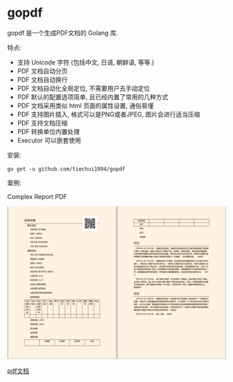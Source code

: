 # gopdf

gopdf 是一个生成PDF文档的 Golang 库.

特点:

- 支持 Unicode 字符 (包括中文, 日语, 朝鲜语, 等等.)
- PDF 文档自动分页
- PDF 文档自动换行
- PDF 文档自动化全局定位, 不需要用户去手动定位
- PDF 默认的配置选项简单, 且已经内置了常用的几种方式
- PDF 文档采用类似 html 页面的属性设置, 通俗易懂
- PDF 支持图片插入, 格式可以是PNG或者JPEG, 图片会进行适当压缩
- PDF 支持文档压缩
- PDF 转换单位内置处理
- Executor 可以嵌套使用

安装:

```
go get -u github.com/tiechui1994/gopdf
```

案例:

Complex Report PDF

![](example/pictures/complex_report_test.png)

[pdf文档](example/complex_report_test.pdf)